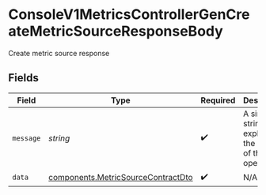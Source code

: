 # ConsoleV1MetricsControllerGenCreateMetricSourceResponseBody

Create metric source response


## Fields

| Field                                                                                    | Type                                                                                     | Required                                                                                 | Description                                                                              |
| ---------------------------------------------------------------------------------------- | ---------------------------------------------------------------------------------------- | ---------------------------------------------------------------------------------------- | ---------------------------------------------------------------------------------------- |
| `message`                                                                                | *string*                                                                                 | :heavy_check_mark:                                                                       | A simple string explaining the result of the operation.                                  |
| `data`                                                                                   | [components.MetricSourceContractDto](../../models/components/metricsourcecontractdto.md) | :heavy_check_mark:                                                                       | N/A                                                                                      |